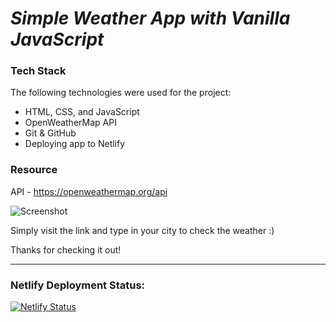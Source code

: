 # *Simple Weather App with Vanilla JavaScript*

### Tech Stack
 
The following technologies were used for the project:

- HTML, CSS, and JavaScript
- OpenWeatherMap API
- Git & GitHub
- Deploying app to Netlify

### Resource
API - https://openweathermap.org/api

![Screenshot](https://media.giphy.com/media/kBZk9tvCKZruNUnv2O/giphy.gif)

Simply visit the link and type in your city to check the weather :)

Thanks for checking it out!

------
### Netlify Deployment Status:
[![Netlify Status](https://api.netlify.com/api/v1/badges/cb265247-aa69-4d33-a440-bd0f2c6a484f/deploy-status)](https://app.netlify.com/sites/raincheck/deploys)
